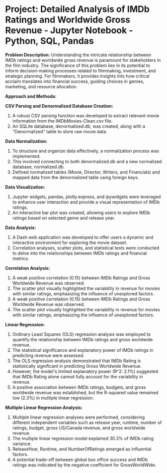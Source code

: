 # Project: Detailed Analysis of IMDb Ratings and Worldwide Gross Revenue - Jupyter Notebook - Python, SQL, Pandas

**Problem Description:**
Understanding the intricate relationship between IMDb ratings and worldwide gross revenue is paramount for stakeholders in the film industry. The significance of this problem lies in its potential to inform decision-making processes related to filmmaking, investment, and strategic planning. For filmmakers, it provides insights into how critical acclaim translates into financial success, guiding choices in genres, marketing, and resource allocation.

**Approach and Methods:**

**CSV Parsing and Denormalized Database Creation:**
1.  A robust CSV parsing function was developed to extract relevant movie information from the IMDbMovies-Clean.csv file.
2.  An SQLite database, denormalized.db, was created, along with a "Denormalized" table to store raw movie data.

**Data Normalization:**
1.  To structure and organize data effectively, a normalization process was implemented.
2.  This involved connecting to both denormalized.db and a new normalized database, normalized.db.
3.  Defined normalized tables (Movie, Director, Writers, and Financials) and mapped data from the denormalized table using foreign keys.

**Data Visualization:**
1.  Jupyter widgets, pandas, plotly.express, and ipywidgets were leveraged to enhance user interaction and provide a visual representation of IMDb ratings.
2.  An interactive bar plot was created, allowing users to explore IMDb ratings based on selected genre and release year.

**Data Analysis:**
1.  A Dash web application was developed to offer users a dynamic and interactive environment for exploring the movie dataset.
2.  Correlation analyses, scatter plots, and statistical tests were conducted to delve into the relationships between IMDb ratings and financial metrics.

**Correlation Analysis:**
1.  A weak positive correlation (0.15) between IMDb Ratings and Gross Worldwide Revenue was observed.
2.  The scatter plot visually highlighted the variability in revenue for movies with similar ratings, emphasizing the influence of unexplored factors.
3.  A weak positive correlation (0.15) between IMDb Ratings and Gross Worldwide Revenue was observed.
4.  The scatter plot visually highlighted the variability in revenue for movies with similar ratings, emphasizing the influence of unexplored factors.

**Linear Regression:**

1.  Ordinary Least Squares (OLS) regression analysis was employed to quantify the relationship between IMDb ratings and gross worldwide revenue.
2.  The statistical significance and explanatory power of IMDb ratings in predicting revenue were assessed.
3.  The OLS regression analysis demonstrated that IMDb Rating is statistically significant in predicting Gross Worldwide Revenue.
4.  However, the model's limited explanatory power (R^2: 2.1%) suggested that IMDb Rating alone cannot fully account for the variability in revenue.
5.  A positive association between IMDb ratings, budgets, and gross worldwide revenue was established, but the R-squared value remained low (2.3%) in multiple linear regression.

**Multiple Linear Regression Analysis:**

1.  Multiple linear regression analyses were performed, considering different independent variables such as release year, runtime, number of ratings, budget, gross US/Canada revenue, and gross worldwide revenue.
2.  The multiple linear regression model explained 30.3% of IMDb rating variance.
3.  ReleaseYear, Runtime, and NumberOfRatings emerged as influential factors.
4.  A potential trade-off between global box office success and IMDb ratings was indicated by the negative coefficient for GrossWorldWide.
